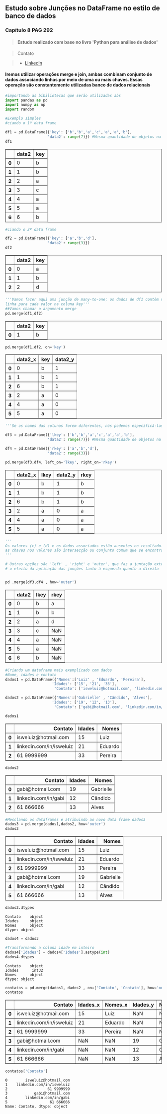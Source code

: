 
## Estudo sobre Junções no DataFrame no estilo de banco de dados  
### Capítulo 8 PAG 292
>#### Estudo realizado com base no livro 'Python para análise de dados' 


>  Contato

> * [Linkedin](www.linkedin.com/in/isweluiz)

#### Iremos utilizar operações merge e join, ambas combinam conjunto de dados associando linhas por meio de uma ou mais chaves. Essas operação são constantemente utilizadas banco de dados relacionais 



```python
#importando as bibiliotecas que serão utilizadas abs
import pandas as pd
import numpy as np
import random
```


```python
#Exemplo simples
#ciando o 1º data frame 

df1 = pd.DataFrame({'key': ['b','b','a','c','a','a','b'],
                   'data2': range(7)}) #Mesma quantidade de objetos na coluna key 
df1
```




<div>
<style scoped>
    .dataframe tbody tr th:only-of-type {
        vertical-align: middle;
    }

    .dataframe tbody tr th {
        vertical-align: top;
    }

    .dataframe thead th {
        text-align: right;
    }
</style>
<table border="1" class="dataframe">
  <thead>
    <tr style="text-align: right;">
      <th></th>
      <th>data2</th>
      <th>key</th>
    </tr>
  </thead>
  <tbody>
    <tr>
      <th>0</th>
      <td>0</td>
      <td>b</td>
    </tr>
    <tr>
      <th>1</th>
      <td>1</td>
      <td>b</td>
    </tr>
    <tr>
      <th>2</th>
      <td>2</td>
      <td>a</td>
    </tr>
    <tr>
      <th>3</th>
      <td>3</td>
      <td>c</td>
    </tr>
    <tr>
      <th>4</th>
      <td>4</td>
      <td>a</td>
    </tr>
    <tr>
      <th>5</th>
      <td>5</td>
      <td>a</td>
    </tr>
    <tr>
      <th>6</th>
      <td>6</td>
      <td>b</td>
    </tr>
  </tbody>
</table>
</div>




```python
#ciando o 2º data frame 

df2 = pd.DataFrame({'key': ['a','b','d'],
                   'data2': range(3)})
df2
```




<div>
<style scoped>
    .dataframe tbody tr th:only-of-type {
        vertical-align: middle;
    }

    .dataframe tbody tr th {
        vertical-align: top;
    }

    .dataframe thead th {
        text-align: right;
    }
</style>
<table border="1" class="dataframe">
  <thead>
    <tr style="text-align: right;">
      <th></th>
      <th>data2</th>
      <th>key</th>
    </tr>
  </thead>
  <tbody>
    <tr>
      <th>0</th>
      <td>0</td>
      <td>a</td>
    </tr>
    <tr>
      <th>1</th>
      <td>1</td>
      <td>b</td>
    </tr>
    <tr>
      <th>2</th>
      <td>2</td>
      <td>d</td>
    </tr>
  </tbody>
</table>
</div>




```python
'''Vamos fazer aqui uma junção de many-to-one; os dados de df1 contêm várias linhas de rótulo a e b, enquanto no df2 temos apenas uma 
linha para cada valor na coluna key''' 
##Vamos chamar o argumento merge 
pd.merge(df1,df2)
```




<div>
<style scoped>
    .dataframe tbody tr th:only-of-type {
        vertical-align: middle;
    }

    .dataframe tbody tr th {
        vertical-align: top;
    }

    .dataframe thead th {
        text-align: right;
    }
</style>
<table border="1" class="dataframe">
  <thead>
    <tr style="text-align: right;">
      <th></th>
      <th>data2</th>
      <th>key</th>
    </tr>
  </thead>
  <tbody>
    <tr>
      <th>0</th>
      <td>1</td>
      <td>b</td>
    </tr>
  </tbody>
</table>
</div>




```python
pd.merge(df1,df2, on='key')
```




<div>
<style scoped>
    .dataframe tbody tr th:only-of-type {
        vertical-align: middle;
    }

    .dataframe tbody tr th {
        vertical-align: top;
    }

    .dataframe thead th {
        text-align: right;
    }
</style>
<table border="1" class="dataframe">
  <thead>
    <tr style="text-align: right;">
      <th></th>
      <th>data2_x</th>
      <th>key</th>
      <th>data2_y</th>
    </tr>
  </thead>
  <tbody>
    <tr>
      <th>0</th>
      <td>0</td>
      <td>b</td>
      <td>1</td>
    </tr>
    <tr>
      <th>1</th>
      <td>1</td>
      <td>b</td>
      <td>1</td>
    </tr>
    <tr>
      <th>2</th>
      <td>6</td>
      <td>b</td>
      <td>1</td>
    </tr>
    <tr>
      <th>3</th>
      <td>2</td>
      <td>a</td>
      <td>0</td>
    </tr>
    <tr>
      <th>4</th>
      <td>4</td>
      <td>a</td>
      <td>0</td>
    </tr>
    <tr>
      <th>5</th>
      <td>5</td>
      <td>a</td>
      <td>0</td>
    </tr>
  </tbody>
</table>
</div>




```python
'''Se os nomes das colunas forem diferentes, nós podemos especificá-las separadamente'''

df3 = pd.DataFrame({'lkey': ['b','b','a','c','a','a','b'],
                   'data2': range(7)}) #Mesma quantidade de objetos na coluna key 

df4 = pd.DataFrame({'rkey': ['a','b','d'],
                   'data2': range(3)})
```


```python
pd.merge(df3,df4, left_on='lkey', right_on='rkey')
```




<div>
<style scoped>
    .dataframe tbody tr th:only-of-type {
        vertical-align: middle;
    }

    .dataframe tbody tr th {
        vertical-align: top;
    }

    .dataframe thead th {
        text-align: right;
    }
</style>
<table border="1" class="dataframe">
  <thead>
    <tr style="text-align: right;">
      <th></th>
      <th>data2_x</th>
      <th>lkey</th>
      <th>data2_y</th>
      <th>rkey</th>
    </tr>
  </thead>
  <tbody>
    <tr>
      <th>0</th>
      <td>0</td>
      <td>b</td>
      <td>1</td>
      <td>b</td>
    </tr>
    <tr>
      <th>1</th>
      <td>1</td>
      <td>b</td>
      <td>1</td>
      <td>b</td>
    </tr>
    <tr>
      <th>2</th>
      <td>6</td>
      <td>b</td>
      <td>1</td>
      <td>b</td>
    </tr>
    <tr>
      <th>3</th>
      <td>2</td>
      <td>a</td>
      <td>0</td>
      <td>a</td>
    </tr>
    <tr>
      <th>4</th>
      <td>4</td>
      <td>a</td>
      <td>0</td>
      <td>a</td>
    </tr>
    <tr>
      <th>5</th>
      <td>5</td>
      <td>a</td>
      <td>0</td>
      <td>a</td>
    </tr>
  </tbody>
</table>
</div>




```python
'''
Os valores (c) e (d) e os dados associados estão ausentes no resultado. Por padrão o merge executa uma junção do tipo  inner (interna) 
as chaves nos valores são intersecção ou conjunto comum que se encontra nas duas tabelas.
'''

# Outras opções são 'left' , 'right' e 'outer', que faz a juntação externa (outer join), efetua união das chaves, combinando
# o efeito da aplicação das junções tanto à esquerda quanto a direita


pd .merge(df3,df4 , how='outer')
```




<div>
<style scoped>
    .dataframe tbody tr th:only-of-type {
        vertical-align: middle;
    }

    .dataframe tbody tr th {
        vertical-align: top;
    }

    .dataframe thead th {
        text-align: right;
    }
</style>
<table border="1" class="dataframe">
  <thead>
    <tr style="text-align: right;">
      <th></th>
      <th>data2</th>
      <th>lkey</th>
      <th>rkey</th>
    </tr>
  </thead>
  <tbody>
    <tr>
      <th>0</th>
      <td>0</td>
      <td>b</td>
      <td>a</td>
    </tr>
    <tr>
      <th>1</th>
      <td>1</td>
      <td>b</td>
      <td>b</td>
    </tr>
    <tr>
      <th>2</th>
      <td>2</td>
      <td>a</td>
      <td>d</td>
    </tr>
    <tr>
      <th>3</th>
      <td>3</td>
      <td>c</td>
      <td>NaN</td>
    </tr>
    <tr>
      <th>4</th>
      <td>4</td>
      <td>a</td>
      <td>NaN</td>
    </tr>
    <tr>
      <th>5</th>
      <td>5</td>
      <td>a</td>
      <td>NaN</td>
    </tr>
    <tr>
      <th>6</th>
      <td>6</td>
      <td>b</td>
      <td>NaN</td>
    </tr>
  </tbody>
</table>
</div>




```python
#Criando um dataframe mais exemplicado com dados 
#Nome, idades e contato
dados1 = pd.DataFrame({'Nomes':['Luiz' , 'Eduardo', 'Pereira'],
                     'Idades': ['15', '21', '33'],
                      'Contato': ['isweluiz@hotmail.com', 'linkedin.com/in/isweluiz', '61 9999999']})

dados2 = pd.DataFrame({'Nomes':['Gabrielle' , 'Cândido', 'Alves'],
                     'Idades': ['19', '12', '13'],
                      'Contato': ['gabi@hotmail.com', 'linkedin.com/in/gabi', '61 666666']})
```


```python
dados1
```




<div>
<style scoped>
    .dataframe tbody tr th:only-of-type {
        vertical-align: middle;
    }

    .dataframe tbody tr th {
        vertical-align: top;
    }

    .dataframe thead th {
        text-align: right;
    }
</style>
<table border="1" class="dataframe">
  <thead>
    <tr style="text-align: right;">
      <th></th>
      <th>Contato</th>
      <th>Idades</th>
      <th>Nomes</th>
    </tr>
  </thead>
  <tbody>
    <tr>
      <th>0</th>
      <td>isweluiz@hotmail.com</td>
      <td>15</td>
      <td>Luiz</td>
    </tr>
    <tr>
      <th>1</th>
      <td>linkedin.com/in/isweluiz</td>
      <td>21</td>
      <td>Eduardo</td>
    </tr>
    <tr>
      <th>2</th>
      <td>61 9999999</td>
      <td>33</td>
      <td>Pereira</td>
    </tr>
  </tbody>
</table>
</div>




```python
dados2
```




<div>
<style scoped>
    .dataframe tbody tr th:only-of-type {
        vertical-align: middle;
    }

    .dataframe tbody tr th {
        vertical-align: top;
    }

    .dataframe thead th {
        text-align: right;
    }
</style>
<table border="1" class="dataframe">
  <thead>
    <tr style="text-align: right;">
      <th></th>
      <th>Contato</th>
      <th>Idades</th>
      <th>Nomes</th>
    </tr>
  </thead>
  <tbody>
    <tr>
      <th>0</th>
      <td>gabi@hotmail.com</td>
      <td>19</td>
      <td>Gabrielle</td>
    </tr>
    <tr>
      <th>1</th>
      <td>linkedin.com/in/gabi</td>
      <td>12</td>
      <td>Cândido</td>
    </tr>
    <tr>
      <th>2</th>
      <td>61 666666</td>
      <td>13</td>
      <td>Alves</td>
    </tr>
  </tbody>
</table>
</div>




```python
#Mesclando os dataframes e atribuindo ao novo data frame dados3
dados3 = pd.merge(dados1,dados2, how='outer')
dados3
```




<div>
<style scoped>
    .dataframe tbody tr th:only-of-type {
        vertical-align: middle;
    }

    .dataframe tbody tr th {
        vertical-align: top;
    }

    .dataframe thead th {
        text-align: right;
    }
</style>
<table border="1" class="dataframe">
  <thead>
    <tr style="text-align: right;">
      <th></th>
      <th>Contato</th>
      <th>Idades</th>
      <th>Nomes</th>
    </tr>
  </thead>
  <tbody>
    <tr>
      <th>0</th>
      <td>isweluiz@hotmail.com</td>
      <td>15</td>
      <td>Luiz</td>
    </tr>
    <tr>
      <th>1</th>
      <td>linkedin.com/in/isweluiz</td>
      <td>21</td>
      <td>Eduardo</td>
    </tr>
    <tr>
      <th>2</th>
      <td>61 9999999</td>
      <td>33</td>
      <td>Pereira</td>
    </tr>
    <tr>
      <th>3</th>
      <td>gabi@hotmail.com</td>
      <td>19</td>
      <td>Gabrielle</td>
    </tr>
    <tr>
      <th>4</th>
      <td>linkedin.com/in/gabi</td>
      <td>12</td>
      <td>Cândido</td>
    </tr>
    <tr>
      <th>5</th>
      <td>61 666666</td>
      <td>13</td>
      <td>Alves</td>
    </tr>
  </tbody>
</table>
</div>




```python
dados3.dtypes
```




    Contato    object
    Idades     object
    Nomes      object
    dtype: object




```python
dados4 = dados3
```


```python
#Transformando a coluna idade em inteiro
dados4['Idades'] = dados4['Idades'].astype(int)
dados4.dtypes
```




    Contato    object
    Idades      int32
    Nomes      object
    dtype: object




```python
contatos = pd.merge(dados1, dados2 , on=['Contato', 'Contato'], how='outer')
contatos
```




<div>
<style scoped>
    .dataframe tbody tr th:only-of-type {
        vertical-align: middle;
    }

    .dataframe tbody tr th {
        vertical-align: top;
    }

    .dataframe thead th {
        text-align: right;
    }
</style>
<table border="1" class="dataframe">
  <thead>
    <tr style="text-align: right;">
      <th></th>
      <th>Contato</th>
      <th>Idades_x</th>
      <th>Nomes_x</th>
      <th>Idades_y</th>
      <th>Nomes_y</th>
    </tr>
  </thead>
  <tbody>
    <tr>
      <th>0</th>
      <td>isweluiz@hotmail.com</td>
      <td>15</td>
      <td>Luiz</td>
      <td>NaN</td>
      <td>NaN</td>
    </tr>
    <tr>
      <th>1</th>
      <td>linkedin.com/in/isweluiz</td>
      <td>21</td>
      <td>Eduardo</td>
      <td>NaN</td>
      <td>NaN</td>
    </tr>
    <tr>
      <th>2</th>
      <td>61 9999999</td>
      <td>33</td>
      <td>Pereira</td>
      <td>NaN</td>
      <td>NaN</td>
    </tr>
    <tr>
      <th>3</th>
      <td>gabi@hotmail.com</td>
      <td>NaN</td>
      <td>NaN</td>
      <td>19</td>
      <td>Gabrielle</td>
    </tr>
    <tr>
      <th>4</th>
      <td>linkedin.com/in/gabi</td>
      <td>NaN</td>
      <td>NaN</td>
      <td>12</td>
      <td>Cândido</td>
    </tr>
    <tr>
      <th>5</th>
      <td>61 666666</td>
      <td>NaN</td>
      <td>NaN</td>
      <td>13</td>
      <td>Alves</td>
    </tr>
  </tbody>
</table>
</div>




```python
contatos['Contato']
```




    0        isweluiz@hotmail.com
    1    linkedin.com/in/isweluiz
    2                  61 9999999
    3            gabi@hotmail.com
    4        linkedin.com/in/gabi
    5                   61 666666
    Name: Contato, dtype: object


